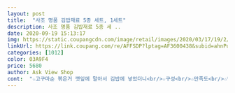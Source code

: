 ```yaml
---
layout: post 
title:  "사조 명품 김밥재료 5종 세트, 1세트" 
description: 사조 명품 김밥재료 5종 세 ..
date: 2020-09-19 15:13:17 
img: https://static.coupangcdn.com/image/retail/images/2020/03/17/19/2/d7fa436c-bb25-40df-b95f-b998af74d111.jpg 
linkUrl: https://link.coupang.com/re/AFFSDP?lptag=AF3600438&subid=ahnPublicAsk&pageKey=1362193729&itemId=2393584461&vendorItemId=70388876571&traceid=V0-113-60580d4a23aabd00 
categories: [1012] 
color: 03A9F4 
price: 5680 
author: Ask View Shop 
cont:  "☆고구마순 볶은거 깻잎에 말아서 김밥에 넣었더니<br/>☆구성<br/>☆만족도<br/>☆맛살은 반 잘라서 사용하게 되있는데 저는 마침 집에 맛살이 있어서 아예 한줄씩 넣었더니 더 맛있는것같아요<br/>가격은 비슷하지만 차사는 5인분 요건 10인분이라<br/>가장큰차이 맛살과 크랩살<br/>계란두툼하게넣어 계란김밥<br/>계란이나 당근, 시금치를 더 넣으면 프리미어 김밥도 만들수 있어요.<br/><br/>그런데!!!<br/>김10장, 햄10줄, 맛살5줄, 우엉10<br/> -11줄, 단무지10<br/> -11줄<br/>김밥맛을 좌우할정도아니에요<br/>김밥재료도 가성비 좋은패키지<br/>너무 맛있네요.<br/><br/>다른 김밥재료 세트보다 가격도 저렴해서 두 개나 구매했네요<br/>딴재료 없으면 요것만 넣어도 되고,<br/>로켓배송중 비슷한 가격대의 김밥재료세트를 많이 주문해서 먹었었는데.<br/>.<br/> 그건 늘 김이 찢어지거나.<br/>.<br/> 너무 얇아서 김밥이이쁘게 안말아 졌어요.<br/><br/>맛에는 큰차이없습니다<br/>맛있게잘싸먹었네요 유부를 사서 유부김밥했는데 넘맛있었어요<br/>매번소량구매하다가 친구집도 줄겸 많은거샀는데<br/>삼겹살도구워 삼겹살부추깻잎 쌈장넣어 삼겹살 김밥<br/>아... <br/>이런... <br/>김밥 정신없이 싸고 사진을 한장도 안남겨놨다니... <br/>ㅎㅎ<br/>앞으로 김밥재료는 무조건 이걸로 사려구요.<br/><br/>요즘 이 세트덕에 김밥 정말 자주 해먹네요.<br/><br/>요즘 집콕생활이 길어져 뭘 해먹나 고민이 많은데... <br/>이 김밥재료 세트는 최고!<br/>이 김밥 김은 톡톡하니 안찢어져서 너무 좋아요!!<br/>추천합니다<br/>" 
---
```

